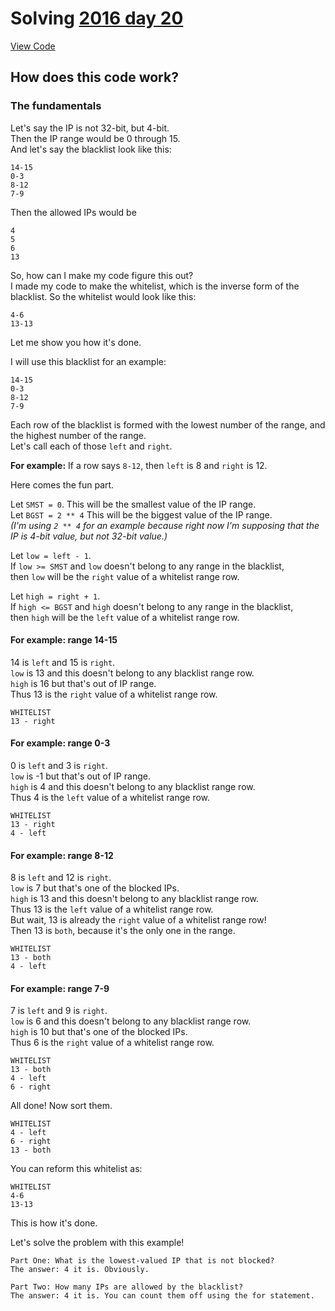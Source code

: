 # Solving [2016 day 20](https://adventofcode.com/2016/day/20)

[View Code](./solve.py)

## How does this code work?

### The fundamentals

Let's say the IP is not 32-bit, but 4-bit.\
Then the IP range would be 0 through 15.\
And let's say the blacklist look like this:

```
14-15
0-3
8-12
7-9
```

Then the allowed IPs would be

```
4
5
6
13
```

So, how can I make my code figure this out?\
I made my code to make the whitelist, which is the inverse form of the blacklist.
So the whitelist would look like this:

```
4-6
13-13
```

Let me show you how it's done.

I will use this blacklist for an example:

```
14-15
0-3
8-12
7-9
```

Each row of the blacklist is formed with the lowest number of the range, and the highest number of the range.\
Let's call each of those `left` and `right`.

**For example:** If a row says `8-12`, then `left` is 8 and `right` is 12.

Here comes the fun part.

Let `SMST = 0`. This will be the smallest value of the IP range.\
Let `BGST = 2 ** 4` This will be the biggest value of the IP range.\
_(I'm using `2 ** 4` for an example because right now I'm supposing that the IP is 4-bit value, but not 32-bit value.)_

Let `low = left - 1`.\
If `low >= SMST` and `low` doesn't belong to any range in the blacklist,\
then `low` will be the `right` value of a whitelist range row.

Let `high = right + 1`.\
If `high <= BGST` and `high` doesn't belong to any range in the blacklist,\
then `high` will be the `left` value of a whitelist range row.

#### For example: range 14-15

14 is `left` and 15 is `right`.\
`low` is 13 and this doesn't belong to any blacklist range row.\
`high` is 16 but that's out of IP range.\
Thus 13 is the `right` value of a whitelist range row.

```
WHITELIST
13 - right
```

#### For example: range 0-3

0 is `left` and 3 is `right`.\
`low` is -1 but that's out of IP range.\
`high` is 4 and this doesn't belong to any blacklist range row.\
Thus 4 is the `left` value of a whitelist range row.

```
WHITELIST
13 - right
4 - left
```

#### For example: range 8-12

8 is `left` and 12 is `right`.\
`low` is 7 but that's one of the blocked IPs.\
`high` is 13 and this doesn't belong to any blacklist range row.\
Thus 13 is the `left` value of a whitelist range row.\
But wait, 13 is already the `right` value of a whitelist range row!\
Then 13 is `both`, because it's the only one in the range.

```
WHITELIST
13 - both
4 - left
```

#### For example: range 7-9

7 is `left` and 9 is `right`.\
`low` is 6 and this doesn't belong to any blacklist range row.\
`high` is 10 but that's one of the blocked IPs.\
Thus 6 is the `right` value of a whitelist range row.

```
WHITELIST
13 - both
4 - left
6 - right
```

All done! Now sort them.

```
WHITELIST
4 - left
6 - right
13 - both
```

You can reform this whitelist as:

```
WHITELIST
4-6
13-13
```

This is how it's done.

Let's solve the problem with this example!

```
Part One: What is the lowest-valued IP that is not blocked?
The answer: 4 it is. Obviously.

Part Two: How many IPs are allowed by the blacklist?
The answer: 4 it is. You can count them off using the for statement.
```
